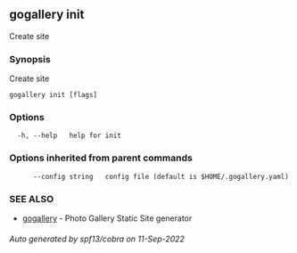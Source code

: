 ## gogallery init

Create site

### Synopsis

Create site

```
gogallery init [flags]
```

### Options

```
  -h, --help   help for init
```

### Options inherited from parent commands

```
      --config string   config file (default is $HOME/.gogallery.yaml)
```

### SEE ALSO

* [gogallery](gogallery.md)	 - Photo Gallery Static Site generator 

###### Auto generated by spf13/cobra on 11-Sep-2022
